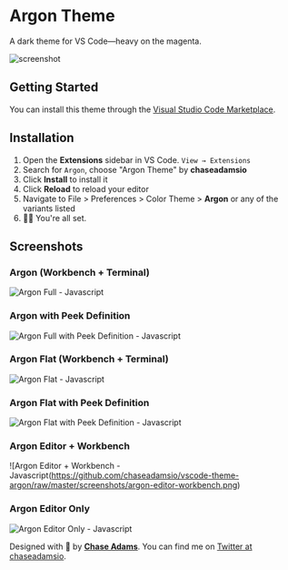 # Argon Theme

A dark theme for VS Code—heavy on the magenta.

![screenshot](https://github.com/chaseadamsio/vscode-theme-argon/raw/master/screenshots/argon-jsx-example.png)

## Getting Started

You can install this theme through the [Visual Studio Code Marketplace](https://marketplhub.visualstudio.com/items?itemName=chaseadamsio.vscode-theme-argon).

## Installation

1. Open the **Extensions** sidebar in VS Code. `View → Extensions`
1. Search for `Argon`, choose "Argon Theme" by **chaseadamsio**
1. Click **Install** to install it
1. Click **Reload** to reload your editor
1. Navigate to File > Preferences > Color Theme > **Argon** or any of the variants listed
1. 🎉🎉 You're all set.

## Screenshots

### Argon (Workbench + Terminal)

![Argon Full - Javascript](https://github.com/chaseadamsio/vscode-theme-argon/raw/master/screenshots/argon-all.png)

### Argon with Peek Definition

![Argon Full with Peek Definition - Javascript](https://github.com/chaseadamsio/vscode-theme-argon/raw/master/screenshots/argon-all-peek.png)

### Argon Flat (Workbench + Terminal)

![Argon Flat - Javascript](https://github.com/chaseadamsio/vscode-theme-argon/raw/master/screenshots/argon-flat.png)

### Argon Flat with Peek Definition

![Argon Flat with Peek Definition - Javascript](https://github.com/chaseadamsio/vscode-theme-argon/raw/master/screenshots/argon-flat-peek.png)

### Argon Editor + Workbench

![Argon Editor + Workbench - Javascript(https://github.com/chaseadamsio/vscode-theme-argon/raw/master/screenshots/argon-editor-workbench.png)

### Argon Editor Only

![Argon Editor Only - Javascript](https://github.com/chaseadamsio/vscode-theme-argon/raw/master/screenshots/argon-editor.png)

Designed with 💜 by **[Chase Adams](https://github.com/chaseadamsio)**. You can find me on [Twitter at chaseadamsio](https://twitter.com/chaseadamsio).
